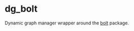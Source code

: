 dg_bolt
=======

Dynamic graph manager wrapper around the [bolt](https://github.com/open-dynamic-robot-initiative/bolt) package.

